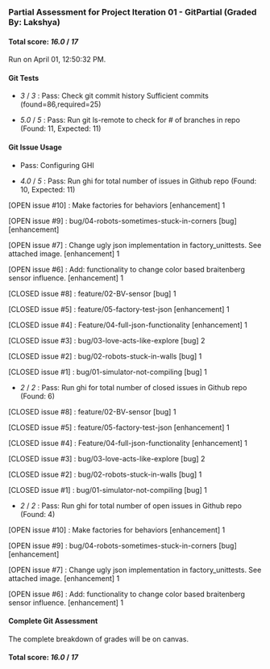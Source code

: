 ### Partial Assessment for Project Iteration 01 - GitPartial (Graded By: Lakshya)

#### Total score: _16.0_ / _17_

Run on April 01, 12:50:32 PM.


#### Git Tests

+  _3_ / _3_ : Pass: Check git commit history
Sufficient commits (found=86,required=25)

+  _5.0_ / _5_ : Pass: Run git ls-remote to check for # of branches in repo (Found: 11, Expected: 11)


#### Git Issue Usage

+ Pass: Configuring GHI

+  _4.0_ / _5_ : Pass: Run ghi for total number of issues in Github repo (Found: 10, Expected: 11) 

 [OPEN issue #10] :  Make factories for behaviors  [enhancement] 1

[OPEN issue #9] :  bug/04-robots-sometimes-stuck-in-corners [bug] [enhancement]

[OPEN issue #7] :  Change ugly json implementation in factory_unittests. See attached image. [enhancement] 1

[OPEN issue #6] :  Add: functionality to change color based braitenberg sensor influence. [enhancement] 1

[CLOSED issue #8] :  feature/02-BV-sensor [bug] 1

[CLOSED issue #5] :  feature/05-factory-test-json [enhancement] 1

[CLOSED issue #4] :  Feature/04-full-json-functionality [enhancement] 1

[CLOSED issue #3] :  bug/03-love-acts-like-explore [bug] 2

[CLOSED issue #2] :  bug/02-robots-stuck-in-walls [bug] 1

[CLOSED issue #1] :  bug/01-simulator-not-compiling [bug] 1

 



+  _2_ / _2_ : Pass: Run ghi for total number of closed issues in Github repo (Found: 6)

[CLOSED issue #8] :  feature/02-BV-sensor [bug] 1

[CLOSED issue #5] :  feature/05-factory-test-json [enhancement] 1

[CLOSED issue #4] :  Feature/04-full-json-functionality [enhancement] 1

[CLOSED issue #3] :  bug/03-love-acts-like-explore [bug] 2

[CLOSED issue #2] :  bug/02-robots-stuck-in-walls [bug] 1

[CLOSED issue #1] :  bug/01-simulator-not-compiling [bug] 1





+  _2_ / _2_ : Pass: Run ghi for total number of open issues in Github repo (Found: 4)

[OPEN issue #10] :  Make factories for behaviors  [enhancement] 1

[OPEN issue #9] :  bug/04-robots-sometimes-stuck-in-corners [bug] [enhancement]

[OPEN issue #7] :  Change ugly json implementation in factory_unittests. See attached image. [enhancement] 1

[OPEN issue #6] :  Add: functionality to change color based braitenberg sensor influence. [enhancement] 1






#### Complete Git Assessment


The complete breakdown of grades will be on canvas.

#### Total score: _16.0_ / _17_

